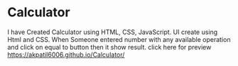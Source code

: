 # Calculator
I have Created Calculator using HTML, CSS, JavaScript. UI create using Html and CSS. When Someone entered number with any available operation  and click on equal to button then it show result.
click here for preview https://akpatil6006.github.io/Calculator/
